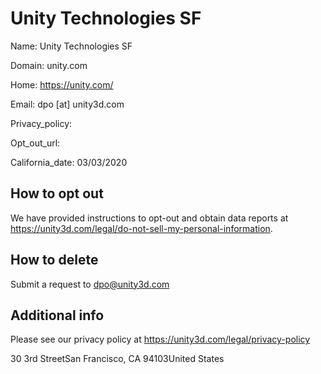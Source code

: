 
# Unity Technologies SF

Name: Unity Technologies SF

Domain: unity.com

Home: https://unity.com/

Email: dpo [at] unity3d.com

Privacy_policy: 

Opt_out_url: 

California_date: 03/03/2020



## How to opt out

We have provided instructions to opt-out and obtain data reports at https://unity3d.com/legal/do-not-sell-my-personal-information.

## How to delete

Submit a request to dpo@unity3d.com

## Additional info

Please see our privacy policy at https://unity3d.com/legal/privacy-policy

30 3rd StreetSan Francisco, CA 94103United States

